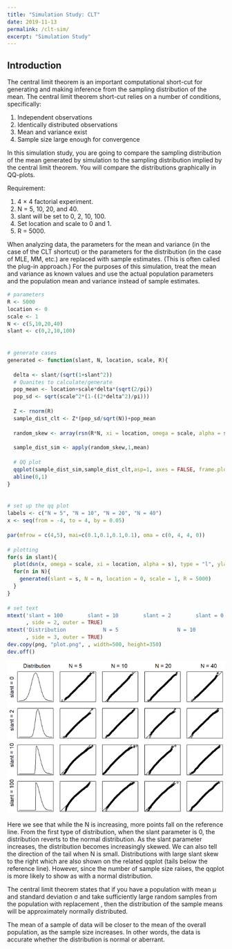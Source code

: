 ```yaml
---
title: "Simulation Study: CLT"
date: 2019-11-13
permalink: /clt-sim/
excerpt: "Simulation Study"
---
```



## Introduction


The central limit theorem is an important computational short-cut for generating and making inference from the sampling distribution of the mean. The central limit theorem short-cut relies on a number of conditions, specifically:

1. Independent observations
2. Identically distributed observations
3. Mean and variance exist
4. Sample size large enough for convergence

In this simulation study, you are going to compare the sampling distribution of the mean generated by simulation to the sampling distribution implied by the central limit theorem. You will compare the distributions graphically in QQ-plots.

Requirement:

1. 4 × 4 factorial experiment. 
2. N = 5, 10, 20, and 40. 
3. slant will be set to 0, 2, 10, 100. 
4. Set location and scale to 0 and 1.
5. R = 5000.

When analyzing data, the parameters for the mean and variance (in the case of the CLT shortcut) or the parameters for the distribution (in the case of MLE, MM, etc.) are replaced with sample estimates. (This is often called the plug-in approach.) For the purposes of this simulation, treat the mean and variance as known values and use the actual population parameters and the population mean and variance instead of sample estimates.

```r
# parameters
R <- 5000
location <- 0
scale <- 1
N <- c(5,10,20,40)
slant <- c(0,2,10,100)


# generate cases
generated <- function(slant, N, location, scale, R){
  
  delta <- slant/(sqrt(1+slant^2))
  # Quanites to calculate/generate
  pop_mean <- location+scale*delta*(sqrt(2/pi))
  pop_sd <- sqrt(scale^2*(1-((2*delta^2)/pi)))
    
  Z <- rnorm(R)
  sample_dist_clt <- Z*(pop_sd/sqrt(N))+pop_mean
  
  random_skew <- array(rsn(R*N, xi = location, omega = scale, alpha = slant),dim = c(R,N))
  
  sample_dist_sim <- apply(random_skew,1,mean)
  
  # QQ plot
  qqplot(sample_dist_sim,sample_dist_clt,asp=1, axes = FALSE, frame.plot=TRUE, ann = FALSE)
  abline(0,1)
}


# set up the qq plot
labels <- c("N = 5", "N = 10", "N = 20", "N = 40")
x <- seq(from = -4, to = 4, by = 0.05) 

par(mfrow = c(4,5), mai=c(0.1,0.1,0.1,0.1), oma = c(0, 4, 4, 0))

# plotting
for(s in slant){
  plot(dsn(x, omega = scale, xi = location, alpha = s), type = "l", ylab = paste0("slant  = ", s), axes = FALSE, frame.plot=TRUE)
  for(n in N){
    generated(slant = s, N = n, location = 0, scale = 1, R = 5000)
  }
}

# set text
mtext('slant = 100        slant = 10        slant = 2        slant = 0'
      , side = 2, outer = TRUE)
mtext('Distribution            N = 5                   N = 10                  N = 20                   N = 40'
      , side = 3, outer = TRUE)
dev.copy(png, "plot.png", , width=500, height=350)
dev.off()
```
![](/images/clt1.PNG)

Here we see that while the N is increasing, more points fall on the reference line. From the first type of distribution, when the slant parameter is 0, the distribution reverts to the normal distribution. As the slant parameter increases, the distribution becomes increasingly skewed. We can also tell the direction of the tail when N is small. Distributions with large slant skew to the right which are also shown on the related qqplot (tails below the reference line). However, since the number of sample size raises, the qqplot is more likely to show as with a normal distribution. 

The central limit theorem states that if you have a population with mean μ and standard deviation σ and take sufficiently large random samples from the population with replacement , then the distribution of the sample means will be approximately normally distributed. 

The mean of a sample of data will be closer to the mean of the overall population, as the sample size increases. In other words, the data is accurate whether the distribution is normal or aberrant.